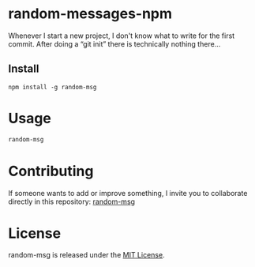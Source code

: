 # random-messages-npm

Whenever I start a new project, I don't know what to write for the first commit. After doing a “git init” there is technically nothing there...

## Install

```npm
npm install -g random-msg
```

# Usage

```bash
random-msg
```

# Contributing
If someone wants to add or improve something, I invite you to collaborate directly in this repository: [random-msg](https://github.com/matewhoy/random-messages-npm)

# License
random-msg is released under the [MIT License](https://opensource.org/licenses/MIT).